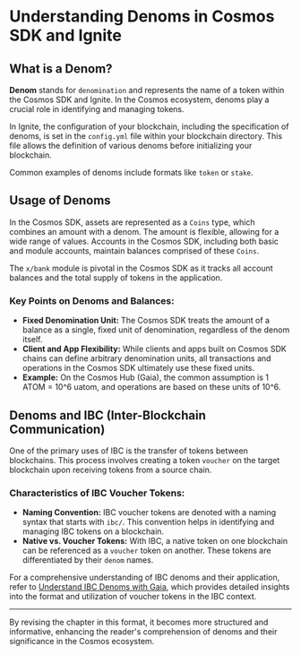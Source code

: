 # Understanding Denoms in Cosmos SDK and Ignite

## What is a Denom?

**Denom** stands for `denomination` and represents the name of a token within the Cosmos SDK and Ignite. In the Cosmos ecosystem, denoms play a crucial role in identifying and managing tokens.

In Ignite, the configuration of your blockchain, including the specification of denoms, is set in the `config.yml` file within your blockchain directory. This file allows the definition of various denoms before initializing your blockchain.

Common examples of denoms include formats like `token` or `stake`.

## Usage of Denoms

In the Cosmos SDK, assets are represented as a `Coins` type, which combines an amount with a denom. The amount is flexible, allowing for a wide range of values. Accounts in the Cosmos SDK, including both basic and module accounts, maintain balances comprised of these `Coins`.

The `x/bank` module is pivotal in the Cosmos SDK as it tracks all account balances and the total supply of tokens in the application.

### Key Points on Denoms and Balances:

- **Fixed Denomination Unit:** The Cosmos SDK treats the amount of a balance as a single, fixed unit of denomination, regardless of the denom itself.
- **Client and App Flexibility:** While clients and apps built on Cosmos SDK chains can define arbitrary denomination units, all transactions and operations in the Cosmos SDK ultimately use these fixed units.
- **Example:** On the Cosmos Hub (Gaia), the common assumption is 1 ATOM = 10^6 uatom, and operations are based on these units of 10^6.

## Denoms and IBC (Inter-Blockchain Communication)

One of the primary uses of IBC is the transfer of tokens between blockchains. This process involves creating a token `voucher` on the target blockchain upon receiving tokens from a source chain.

### Characteristics of IBC Voucher Tokens:

- **Naming Convention:** IBC voucher tokens are denoted with a naming syntax that starts with `ibc/`. This convention helps in identifying and managing IBC tokens on a blockchain.
- **Native vs. Voucher Tokens:** With IBC, a native token on one blockchain can be referenced as a `voucher` token on another. These tokens are differentiated by their `denom` names.

For a comprehensive understanding of IBC denoms and their application, refer to [Understand IBC Denoms with Gaia](https://tutorials.cosmos.network/tutorials/6-ibc-dev/), which provides detailed insights into the format and utilization of voucher tokens in the IBC context.

---

By revising the chapter in this format, it becomes more structured and informative, enhancing the reader's comprehension of denoms and their significance in the Cosmos ecosystem.
